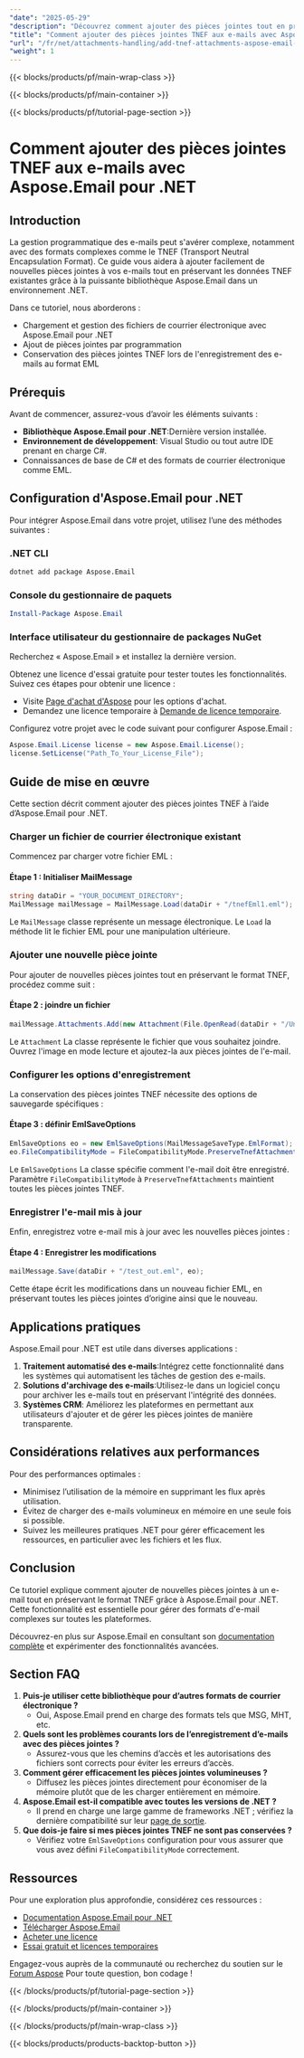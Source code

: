 ```yaml
---
"date": "2025-05-29"
"description": "Découvrez comment ajouter des pièces jointes tout en préservant le format TNEF avec Aspose.Email pour .NET. Suivez ce guide étape par étape pour gérer efficacement les pièces jointes."
"title": "Comment ajouter des pièces jointes TNEF aux e-mails avec Aspose.Email pour .NET"
"url": "/fr/net/attachments-handling/add-tnef-attachments-aspose-email-net/"
"weight": 1
---
```


{{< blocks/products/pf/main-wrap-class >}}

{{< blocks/products/pf/main-container >}}

{{< blocks/products/pf/tutorial-page-section >}}
# Comment ajouter des pièces jointes TNEF aux e-mails avec Aspose.Email pour .NET

## Introduction

La gestion programmatique des e-mails peut s'avérer complexe, notamment avec des formats complexes comme le TNEF (Transport Neutral Encapsulation Format). Ce guide vous aidera à ajouter facilement de nouvelles pièces jointes à vos e-mails tout en préservant les données TNEF existantes grâce à la puissante bibliothèque Aspose.Email dans un environnement .NET.

Dans ce tutoriel, nous aborderons :
- Chargement et gestion des fichiers de courrier électronique avec Aspose.Email pour .NET
- Ajout de pièces jointes par programmation
- Conservation des pièces jointes TNEF lors de l'enregistrement des e-mails au format EML

## Prérequis

Avant de commencer, assurez-vous d’avoir les éléments suivants :
- **Bibliothèque Aspose.Email pour .NET**:Dernière version installée.
- **Environnement de développement**: Visual Studio ou tout autre IDE prenant en charge C#.
- Connaissances de base de C# et des formats de courrier électronique comme EML.

## Configuration d'Aspose.Email pour .NET

Pour intégrer Aspose.Email dans votre projet, utilisez l’une des méthodes suivantes :

### .NET CLI
```bash
dotnet add package Aspose.Email
```

### Console du gestionnaire de paquets
```powershell
Install-Package Aspose.Email
```

### Interface utilisateur du gestionnaire de packages NuGet
Recherchez « Aspose.Email » et installez la dernière version.

Obtenez une licence d'essai gratuite pour tester toutes les fonctionnalités. Suivez ces étapes pour obtenir une licence :
- Visite [Page d'achat d'Aspose](https://purchase.aspose.com/buy) pour les options d'achat.
- Demandez une licence temporaire à [Demande de licence temporaire](https://purchase.aspose.com/temporary-license/).

Configurez votre projet avec le code suivant pour configurer Aspose.Email :
```csharp
Aspose.Email.License license = new Aspose.Email.License();
license.SetLicense("Path_To_Your_License_File");
```

## Guide de mise en œuvre

Cette section décrit comment ajouter des pièces jointes TNEF à l’aide d’Aspose.Email pour .NET.

### Charger un fichier de courrier électronique existant

Commencez par charger votre fichier EML :

#### Étape 1 : Initialiser MailMessage
```csharp
string dataDir = "YOUR_DOCUMENT_DIRECTORY";
MailMessage mailMessage = MailMessage.Load(dataDir + "/tnefEml1.eml");
```
Le `MailMessage` classe représente un message électronique. Le `Load` la méthode lit le fichier EML pour une manipulation ultérieure.

### Ajouter une nouvelle pièce jointe

Pour ajouter de nouvelles pièces jointes tout en préservant le format TNEF, procédez comme suit :

#### Étape 2 : joindre un fichier
```csharp
mailMessage.Attachments.Add(new Attachment(File.OpenRead(dataDir + "/Untitled.jpg"), "Untitled.jpg", "image/jpg"));
```
Le `Attachment` La classe représente le fichier que vous souhaitez joindre. Ouvrez l'image en mode lecture et ajoutez-la aux pièces jointes de l'e-mail.

### Configurer les options d'enregistrement

La conservation des pièces jointes TNEF nécessite des options de sauvegarde spécifiques :

#### Étape 3 : définir EmlSaveOptions
```csharp
EmlSaveOptions eo = new EmlSaveOptions(MailMessageSaveType.EmlFormat);
eo.FileCompatibilityMode = FileCompatibilityMode.PreserveTnefAttachments;
```
Le `EmlSaveOptions` La classe spécifie comment l'e-mail doit être enregistré. Paramètre `FileCompatibilityMode` à `PreserveTnefAttachments` maintient toutes les pièces jointes TNEF.

### Enregistrer l'e-mail mis à jour

Enfin, enregistrez votre e-mail mis à jour avec les nouvelles pièces jointes :

#### Étape 4 : Enregistrer les modifications
```csharp
mailMessage.Save(dataDir + "/test_out.eml", eo);
```
Cette étape écrit les modifications dans un nouveau fichier EML, en préservant toutes les pièces jointes d’origine ainsi que le nouveau.

## Applications pratiques

Aspose.Email pour .NET est utile dans diverses applications :
1. **Traitement automatisé des e-mails**:Intégrez cette fonctionnalité dans les systèmes qui automatisent les tâches de gestion des e-mails.
2. **Solutions d'archivage des e-mails**:Utilisez-le dans un logiciel conçu pour archiver les e-mails tout en préservant l'intégrité des données.
3. **Systèmes CRM**: Améliorez les plateformes en permettant aux utilisateurs d'ajouter et de gérer les pièces jointes de manière transparente.

## Considérations relatives aux performances

Pour des performances optimales :
- Minimisez l’utilisation de la mémoire en supprimant les flux après utilisation.
- Évitez de charger des e-mails volumineux en mémoire en une seule fois si possible.
- Suivez les meilleures pratiques .NET pour gérer efficacement les ressources, en particulier avec les fichiers et les flux.

## Conclusion

Ce tutoriel explique comment ajouter de nouvelles pièces jointes à un e-mail tout en préservant le format TNEF grâce à Aspose.Email pour .NET. Cette fonctionnalité est essentielle pour gérer des formats d'e-mail complexes sur toutes les plateformes.

Découvrez-en plus sur Aspose.Email en consultant son [documentation complète](https://reference.aspose.com/email/net/) et expérimenter des fonctionnalités avancées.

## Section FAQ

1. **Puis-je utiliser cette bibliothèque pour d’autres formats de courrier électronique ?**
   - Oui, Aspose.Email prend en charge des formats tels que MSG, MHT, etc.
2. **Quels sont les problèmes courants lors de l’enregistrement d’e-mails avec des pièces jointes ?**
   - Assurez-vous que les chemins d’accès et les autorisations des fichiers sont corrects pour éviter les erreurs d’accès.
3. **Comment gérer efficacement les pièces jointes volumineuses ?**
   - Diffusez les pièces jointes directement pour économiser de la mémoire plutôt que de les charger entièrement en mémoire.
4. **Aspose.Email est-il compatible avec toutes les versions de .NET ?**
   - Il prend en charge une large gamme de frameworks .NET ; vérifiez la dernière compatibilité sur leur [page de sortie](https://releases.aspose.com/email/net/).
5. **Que dois-je faire si mes pièces jointes TNEF ne sont pas conservées ?**
   - Vérifiez votre `EmlSaveOptions` configuration pour vous assurer que vous avez défini `FileCompatibilityMode` correctement.

## Ressources

Pour une exploration plus approfondie, considérez ces ressources :
- [Documentation Aspose.Email pour .NET](https://reference.aspose.com/email/net/)
- [Télécharger Aspose.Email](https://releases.aspose.com/email/net/)
- [Acheter une licence](https://purchase.aspose.com/buy)
- [Essai gratuit et licences temporaires](https://releases.aspose.com/email/net/)

Engagez-vous auprès de la communauté ou recherchez du soutien sur le [Forum Aspose](https://forum.aspose.com/c/email/10) Pour toute question, bon codage !

{{< /blocks/products/pf/tutorial-page-section >}}

{{< /blocks/products/pf/main-container >}}

{{< /blocks/products/pf/main-wrap-class >}}

{{< blocks/products/products-backtop-button >}}